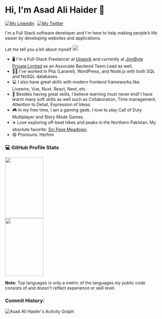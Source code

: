 # Hi, I'm Asad Ali Haider 👋

<div><a style="margin-right: 10px;" href="https://www.linkedin.com/in/asadalihaider/" target="_blank"><img src="https://img.shields.io/badge/-LinkedIn-0e76a8?style=&logo=Linkedin&logoColor=white" alt="My LinkedIn" draggable="false" /></a><a href="https://twitter.com/asad_codes" target="_blank"><img src="https://img.shields.io/badge/-Twitter-00acee?style=&logo=Twitter&logoColor=white" alt="My Twitter" draggable="false" /></a></div>

I'm a Full Stack software developer and I'm here to help making people’s life easier by developing websites and applications.

Let me tell you a bit about myself <img src="https://emojis.slackmojis.com/emojis/images/1520808873/3643/cool-doge.gif?1520808873" width="20" />

- 🖥️ I'm a Full-Stack Freelancer at [Upwork](https://www.upwork.com) and currently at [JinnByte Private Limited](https://www.jinnbyte.com) as an Associate Backend Team Lead as well.
- 🧑‍💻 I've worked in Php (Laravel), WordPress, and Node.js with both SQL and NoSQL databases.
- 💻 I also have great skills with modern frontend frameworks like Livewire, Vue, Nuxt, React, Next, etc.
- 🙅‍ Besides having great skills, I believe learning must never end! I have learnt many soft skills as well such as Collaboration, Time management, Attention to Detail, Expression of Ideas.
- 🎮 In my free time, I am a gaming geek, I love to play Call of Duty Multiplayer and Story Mode Games.
- ✈️ Love exploring off-beat hikes and peaks in the Northern Pakistan. My absolute favorite: [Siri Paye Meadows](https://goo.gl/maps/zV3r6AYPzJPiWTPC9).
- 😄 Pronouns: He/him

###  💻 GitHub Profile Stats

<div><img style="width: 50%; height: 200px; margin-right: 10px;" src="https://github-readme-stats.vercel.app/api?username=asad-ali-haider&theme=dark&count_private=true" draggable="false" /><img style="width: 50%; height: 190px;" src="https://github-readme-stats.vercel.app/api/top-langs/?username=asad-ali-haider&layout=compact&theme=dark" draggable="false" /></div>

**Note:** Top languages is only a metric of the languages my public code consists of and doesn't reflect experience or skill level.

### Commit History:

<img alt="Asad Ali Haider's Activity Graph" src="https://github-readme-activity-graph.cyclic.app/graph/?username=asad-ali-haider&bg_color=000&color=F2AA4C&line=358597&point=FFFFFF&hide_border=false" draggable="false" />
